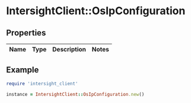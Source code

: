 # IntersightClient::OsIpConfiguration

## Properties

| Name | Type | Description | Notes |
| ---- | ---- | ----------- | ----- |

## Example

```ruby
require 'intersight_client'

instance = IntersightClient::OsIpConfiguration.new()
```

